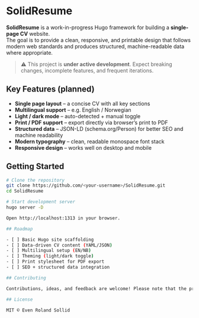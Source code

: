 # SolidResume

**SolidResume** is a work-in-progress Hugo framework for building a **single-page CV** website.  
The goal is to provide a clean, responsive, and printable design that follows modern web standards and produces structured, machine-readable data where appropriate.

> ⚠️ This project is **under active development**. Expect breaking changes, incomplete features, and frequent iterations.

## Key Features (planned)

- **Single page layout** – a concise CV with all key sections
- **Multilingual support** – e.g. English / Norwegian
- **Light / dark mode** – auto-detected + manual toggle
- **Print / PDF support** – export directly via browser’s print to PDF
- **Structured data** – JSON-LD (schema.org/Person) for better SEO and machine readability
- **Modern typography** – clean, readable monospace font stack
- **Responsive design** – works well on desktop and mobile

## Getting Started

```bash
# Clone the repository
git clone https://github.com/<your-username>/SolidResume.git
cd SolidResume

# Start development server
hugo server -D

Open http://localhost:1313 in your browser.

## Roadmap

- [ ] Basic Hugo site scaffolding
- [ ] Data-driven CV content (YAML/JSON)
- [ ] Multilingual setup (EN/NB)
- [ ] Theming (light/dark toggle)
- [ ] Print stylesheet for PDF export
- [ ] SEO + structured data integration

## Contributing

Contributions, ideas, and feedback are welcome! Please note that the project is in an early stage, so discussions and issue reports are especially valuable.

## License

MIT © Even Roland Sollid